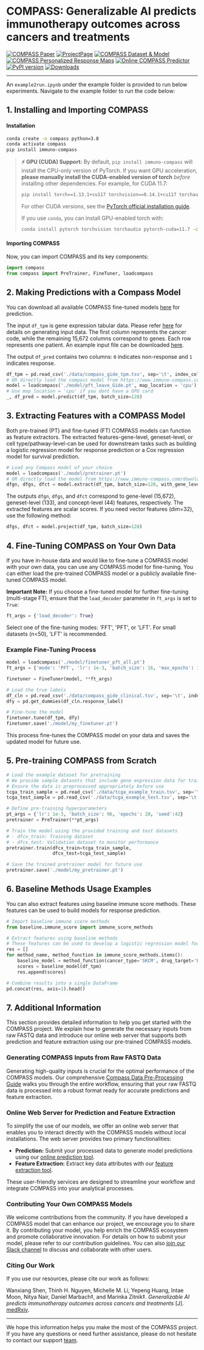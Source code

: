 # COMPASS: Generalizable AI predicts immunotherapy outcomes across cancers and treatments

[![COMPASS Paper](https://img.shields.io/badge/Paper-COMPASS-yellow)](https://www.medrxiv.org/content/10.1101/2025.05.01.25326820v1)
[![ProjectPage](https://img.shields.io/badge/ProjectPage-COMPASS-red)](https://www.immuno-compass.com/)
[![COMPASS Dataset & Model](https://img.shields.io/badge/Dataset&Model-Download-green)](https://www.immuno-compass.com/download/)
[![COMPASS Personalized Response Maps](https://img.shields.io/badge/PersonalizedResponseMaps-Maps-blue)](https://www.immuno-compass.com/explore/index.html)
[![Online COMPASS Predictor](https://img.shields.io/badge/OnlineCOMPASSPredictor-Predictor-blue)](https://www.immuno-compass.com/predict/)
[![PyPI version](https://badge.fury.io/py/immuno-compass.svg)](https://badge.fury.io/py/immuno-compass)
[![Downloads](https://static.pepy.tech/badge/immuno-compass)](https://pepy.tech/project/immuno-compass)


---

An `example2run.ipynb` under the example folder is provided to run below experiments. Navigate to the example folder to run the code below:


## 1. Installing and Importing COMPASS

#### Installation

```bash
conda create -n compass python=3.8
conda activate compass
pip install immuno-compass
```

> **⚡ GPU (CUDA) Support:**
> By default, `pip install immuno-compass` will install the CPU-only version of PyTorch.
> If you want GPU acceleration, **please manually install the CUDA-enabled version of torch** *before* installing other dependencies. For example, for CUDA 11.7:
>
> ```bash
> pip install torch==1.13.1+cu117 torchvision==0.14.1+cu117 torchaudio==0.13.1 --index-url https://download.pytorch.org/whl/cu117
> ```
>
> For other CUDA versions, see the [PyTorch official installation guide](https://pytorch.org/get-started/locally/).
>
> If you use `conda`, you can install GPU-enabled torch with:
>
> ```bash
> conda install pytorch torchvision torchaudio pytorch-cuda=11.7 -c pytorch -c nvidia
> ```

#### Importing COMPASS

Now, you can import COMPASS and its key components:

```python
import compass
from compass import PreTrainer, FineTuner, loadcompass
```




## 2. Making Predictions with a Compass Model

You can download all available COMPASS fine-tuned models [here](https://www.immuno-compass.com/download/) for prediction.

The input `df_tpm` is gene expression tabular data. Please refer [here](https://www.immuno-compass.com/help/index.html#section1) for details on generating input data. The first column represents the cancer code, while the remaining 15,672 columns correspond to genes. Each row represents one patient. An example input file can be downloaded [here](https://www.immuno-compass.com/download/other/compass_gide_tpm.tsv).

The output `df_pred` contains two columns: `0` indicates non-response and `1` indicates response.

```python
df_tpm = pd.read_csv('./data/compass_gide_tpm.tsv', sep='\t', index_col=0)
# OR directly load the compass model from https://www.immuno-compass.com/download/model/LOCO/pft_leave_Gide.pt 
model = loadcompass('./model/pft_leave_Gide.pt', map_location = 'cpu')
# Use map_location = 'cpu' if you dont have a GPU card
_, df_pred = model.predict(df_tpm, batch_size=128)
```



## 3. Extracting Features with a COMPASS Model

Both pre-trained (PT) and fine-tuned (FT) COMPASS models can function as feature extractors. The extracted features-gene-level, geneset-level, or cell type/pathway-level-can be used for downstream tasks such as building a logistic regression model for response prediction or a Cox regression model for survival prediction.

```python
# Load any Compass model of your choice
model = loadcompass('./model/pretrainer.pt') 
# OR directly load the model from https://www.immuno-compass.com/download/model/pretrainer.pt 
dfgn, dfgs, dfct = model.extract(df_tpm, batch_size=128, with_gene_level=True)
```

The outputs `dfgn`, `dfgs`, and `dfct` correspond to gene-level (15,672), geneset-level (133), and concept-level (44) features, respectively. The extracted features are scalar scores. If you need vector features (dim=32), use the following method:

```python
dfgs, dfct = model.project(df_tpm, batch_size=128)
```



## 4. Fine-Tuning COMPASS on Your Own Data

If you have in-house data and would like to fine-tune a COMPASS model with your own data, you can use any COMPASS model for fine-tuning. You can either load the pre-trained COMPASS model or a publicly available fine-tuned COMPASS model.

**Important Note:** If you choose a fine-tuned model for further fine-tuning (multi-stage FT), ensure that the `load_decoder` parameter in `ft_args` is set to `True`:
```python
ft_args = {'load_decoder': True}
```
Select one of the fine-tuning modes: 'FFT', 'PFT', or 'LFT'. For small datasets (n<50), 'LFT' is recommended. 

### Example Fine-Tuning Process
```python
model = loadcompass('./model/finetuner_pft_all.pt')  
ft_args = {'mode': 'PFT', 'lr': 1e-3, 'batch_size': 16, 'max_epochs': 100, 'load_decoder': True}

finetuner = FineTuner(model, **ft_args)

# Load the true labels
df_cln = pd.read_csv('./data/compass_gide_clinical.tsv', sep='\t', index_col=0)
dfy = pd.get_dummies(df_cln.response_label)

# Fine-tune the model
finetuner.tune(df_tpm, dfy)
finetuner.save('./model/my_finetuner.pt')
```
This process fine-tunes the COMPASS model on your data and saves the updated model for future use.




## 5. Pre-training COMPASS from Scratch
```python
# Load the example dataset for pretraining
# We provide sample datasets that include gene expression data for training and testing
# Ensure the data is preprocessed appropriately before use
tcga_train_sample = pd.read_csv('./data/tcga_example_train.tsv', sep='\t', index_col=0)
tcga_test_sample = pd.read_csv('./data/tcga_example_test.tsv', sep='\t', index_col=0)

# Define pre-training hyperparameters
pt_args = {'lr': 1e-3, 'batch_size': 96, 'epochs': 20, 'seed':42}
pretrainer = PreTrainer(**pt_args)

# Train the model using the provided training and test datasets
# - dfcx_train: Training dataset
# - dfcx_test: Validation dataset to monitor performance
pretrainer.train(dfcx_train=tcga_train_sample,
                 dfcx_test=tcga_test_sample)

# Save the trained pretrainer model for future use
pretrainer.save('./model/my_pretrainer.pt')
```



## 6. Baseline Methods Usage Examples
You can also extract features using baseline immune score methods. These features can be used to build models for response prediction.
```python
# Import baseline immune score methods
from baseline.immune_score import immune_score_methods

# Extract features using baseline methods
# These features can be used to develop a logistic regression model for response prediction
res = []
for method_name, method_function in immune_score_methods.items():
    baseline_model = method_function(cancer_type='SKCM', drug_target='PD1')
    scores = baseline_model(df_tpm)
    res.append(scores)

# Combine results into a single DataFrame
pd.concat(res, axis=1).head()
```




## 7. Additional Information

This section provides detailed information to help you get started with the COMPASS project. We explain how to generate the necessary inputs from raw FASTQ data and introduce our online web server that supports both prediction and feature extraction using our pre-trained COMPASS models.

### Generating COMPASS Inputs from Raw FASTQ Data

Generating high-quality inputs is crucial for the optimal performance of the COMPASS models. Our comprehensive [Compass Data Pre-Processing Guide](https://www.immuno-compass.com/help/index.html) walks you through the entire workflow, ensuring that your raw FASTQ data is processed into a robust format ready for accurate predictions and feature extraction.

### Online Web Server for Prediction and Feature Extraction

To simplify the use of our models, we offer an online web server that enables you to interact directly with the COMPASS models without local installations. The web server provides two primary functionalities:

- **Prediction:** Submit your processed data to generate model predictions using our [online prediction tool](https://www.immuno-compass.com/predict).
- **Feature Extraction:** Extract key data attributes with our [feature extraction tool](https://www.immuno-compass.com/extract).

These user-friendly services are designed to streamline your workflow and integrate COMPASS into your analytical processes.

### Contributing Your Own COMPASS Models

We welcome contributions from the community. If you have developed a COMPASS model that can enhance our project, we encourage you to share it. By contributing your model, you help enrich the COMPASS ecosystem and promote collaborative innovation. For details on how to submit your model, please refer to our contribution guidelines. You can also [join our Slack channel](https://join.slack.com/t/immuno-compass/shared_invite/zt-2znjho738-YZOfLEGLNEH5eH_0W1TmQg) to discuss and collaborate with other users.

### Citing Our Work

If you use our resources, please cite our work as follows:

Wanxiang Shen, Thinh H. Nguyen, Michelle M. Li, Yepeng Huang, Intae Moon, Nitya Nair, Daniel Marbach‡, and Marinka Zitnik‡. *Generalizable AI predicts immunotherapy outcomes across cancers and treatments* [J]. [medRxiv](https://www.medrxiv.org/content/10.1101/2025.05.01.25326820).

---

We hope this information helps you make the most of the COMPASS project. If you have any questions or need further assistance, please do not hesitate to contact our support [team](https://www.immuno-compass.com/about/index.html).
